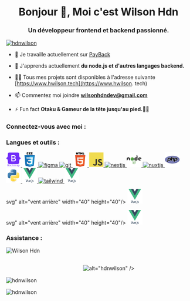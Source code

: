 <h1 align="center">Bonjour 👋, Moi c'est Wilson Hdn</h1>
<h3 align="center">Un développeur frontend et backend passionné.</h3>


<p align="left"> <a href="https://github.com/ryo-ma/github-profile-trophy"><img src="https : //github-profile-trophy.vercel.app/?username=hdnwilson" alt="hdnwilson" /></a> </p>

- 🔭 Je travaille actuellement sur [PayBack](https://pay-back-zeta.vercel.app/)

- 🌱 J'apprends actuellement **du node.js et d'autres langages backend.**

- 👨‍💻 Tous mes projets sont disponibles à l'adresse suivante [https://www.hwilson.tech](https://www.hwilson. tech)

- 📫 Commentez moi joindre **wilsonhdndev@gmail.com**

- ⚡ Fun fact **Otaku & Gameur de la tête jusqu'au pied.🥷😁**

<h3 align="left">Connectez-vous avec moi :</h3>
<p align="left">
</p>

<h3 align="left">Langues et outils :</h3>
<p align="left"> <a href="https://getbootstrap.com" target="_blank" rel="noreferrer"> <img src="https://raw.githubusercontent.com/devicons/devicon/master/icons/bootstrap/bootstrap-plain-wordmark.svg" alt="bootstrap" width="40" height="40"/> </a> <a href="https://www.w3schools.com/css/" target="_blank" rel="noreferrer"> <img src="https://raw.githubusercontent.com/devicons/devicon/master/icons/css3/css3-original-wordmark.svg" alt="css3" width="40" height="40"/> </a> <a href="https://www.figma.com/" target="_blank" rel="noreferrer"> <img src="https://www.vectorlogo.zone/logos/figma/figma-icon.svg" alt="figma" width="40" height="40"/> </a> <a href="https://git-scm.com/" target="_blank" rel="noreferrer"> <img src="https://www.vectorlogo.zone/logos/git-scm/git-scm-icon.svg" alt="git" width="40" height="40"/> </a> <a href="https://www.w3.org/html/" target="_blank" rel="noreferrer"> <img src="https://raw.githubusercontent.com/devicons/devicon/master/icons/html5/html5-original-wordmark.svg" alt="html5" width="40" height="40"/> </a> <a href="https://developer.mozilla.org/fr-FR/docs/Web/JavaScript" target="_blank" rel="noreferrer"> <img src="https://raw.githubusercontent.com/devicons/devicon/master/icons/javascript/javascript-original.svg" alt="javascript" width="40" height="40"/> </a> <a href="https://nextjs.org/" target="_blank" rel="noreferrer"> <img src="https://cdn.worldvectorlogo.com/logos/nextjs-2.svg" alt="nextjs" width="40" height="40"/> </a> <a href="https://nodejs.org" target="_blank" rel="noreferrer"> <img src="https://raw.githubusercontent.com/devicons/devicon/master/icons/nodejs/nodejs-original-wordmark.svg" alt="nodejs" width="40" height="40"/> </a> <a href="https://nuxtjs.org/" target="_blank" rel="noreferrer"> <img src="https://www.vectorlogo.zone/logos/nuxtjs/nuxtjs-icon.svg" alt="nuxtjs" width="40" height="40"/> </a> <a href="https://www.php.net" target="_blank" rel="noreferrer"> <img src="https://raw.githubusercontent.com/devicons/devicon/master/icons/php/php-original.svg" alt="php" width="40" height="40"/> </a> <a href="https://www.python.org" target="_blank" rel="noreferrer"> <img src="https://raw.githubusercontent.com/devicons/devicon/master/icons/python/python-original.svg" alt="python" width="40" height="40"/> </a> <a href="https://reactjs.org/" target="_blank" rel="noreferrer"> <img src="https://raw.githubusercontent.com/devicons/devicon/master/icons/vuejs/vuejs-original-wordmark.svg" alt="react" width="40" height="40"/> </a> <a href="https://tailwindcss.com/" target="_blank" rel="noreferrer"> <img src="https://www.vectorlogo.zone/logos/tailwindcss/tailwindcss-icon.svg" alt="tailwind" width="40" height="40"/> </a> <a href="https://vuejs.org/" target="_blank" rel="noreferrer"> <img src="https://raw.githubusercontent.com/devicons/devicon/master/icons/vuejs/vuejs-original-wordmark.svg" alt="vuejs" width="40" hauteur="40"/> </a> </p>svg" alt="vent arrière" width="40" height="40"/> </a> <a href="https://vuejs.org/" target="_blank" rel="noreferrer"> <img src="https://raw.githubusercontent.com/devicons/devicon/master/icons/vuejs/vuejs-original-wordmark.svg" alt="vuejs" width="40" height="40"/> </a> </p>svg" alt="vent arrière" width="40" height="40"/> </a> <a href="https://vuejs.org/" target="_blank" rel="noreferrer"> <img src="https://raw.githubusercontent.com/devicons/devicon/master/icons/vuejs/vuejs-original-wordmark.svg" alt="vuejs" width="40" height="40"/> </a> </p>

<h3 align="left">Assistance :</h3>
<p> <a href="https://www.buymeacoffee.com/Wilson Hdn"> <img align="left" src="https://cdn.buymeacoffee.com/buttons/v2/default-yellow.png" height="50" width="210" alt="Wilson Hdn" /></a> </p><br><br>

<p><img align="left" src="https://github-readme-stats.vercel.app/api/top-langs?username=hdnwilson&show_icons=true&locale=fr&layout=compact"

alt="hdnwilson" /></p> <p> <img align="center" src="https://github-readme-stats.vercel.app/api?username=hdnwilson&show_icons=true&locale=fr" alt="hdnwilson" /></p>

<p><img align="center" src="https://github-readme-streak-stats.herokuapp.com/?user=hdnwilson&" alt="hdnwilson" /></p>
